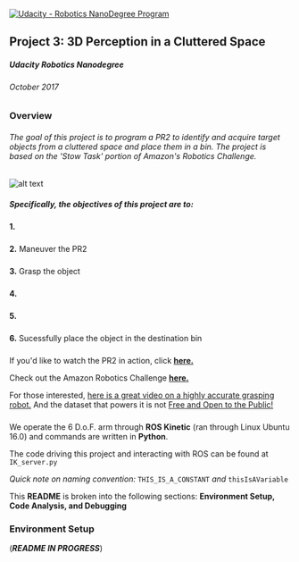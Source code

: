 [![Udacity - Robotics NanoDegree Program](https://s3-us-west-1.amazonaws.com/udacity-robotics/Extra+Images/RoboND_flag.png)](https://www.udacity.com/robotics)

## Project 3: 3D Perception in a Cluttered Space
##### Udacity Robotics Nanodegree
###### October 2017

###
###

### Overview

###### The goal of this project is to program a PR2 to identify and acquire target objects from a cluttered space and place them in a bin. The project is based on the 'Stow Task' portion of Amazon's Robotics Challenge.
###
###

![alt text](https://d17h27t6h515a5.cloudfront.net/topher/2017/July/597a8731_screen-shot-2017-07-27-at-5.25.02-pm/screen-shot-2017-07-27-at-5.25.02-pm.png)

##### Specifically, the objectives of this project are to:

**1.** 
###
**2.** Maneuver the PR2
###
**3.** Grasp the object
###
**4.** 
###
**5.** 
###
**6.** Sucessfully place the object in the destination bin
###
###

If you'd like to watch the PR2 in action, click [**here.**](https://youtu.be/cTCJSNjTdo0)

Check out the Amazon Robotics Challenge [**here.**](https://www.amazonrobotics.com/#/roboticschallenge)

For those interested, [here is a great video on a highly accurate grasping robot.](https://youtu.be/MtDMn1tc_Q4)
And the dataset that powers it is not [Free and Open to the Public!](https://spectrum.ieee.org/automaton/robotics/robotics-software/uc-berkeley-releases-massive-dexnet-20-dataset)

###

We operate the 6 D.o.F. arm through **ROS Kinetic** (ran through Linux Ubuntu 16.0) and commands are written in **Python**.

The code driving this project and interacting with ROS can be found at `IK_server.py`

*Quick note on naming convention:* `THIS_IS_A_CONSTANT` *and* `thisIsAVariable`

This **README** is broken into the following sections: **Environment Setup, Code Analysis, and Debugging**

###
###
###

### Environment Setup

(***README IN PROGRESS***)